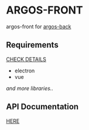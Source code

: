 # ARGOS-FRONT

argos-front for [argos-back](https://github.com/dzzp/argos-back)

## Requirements

[CHECK DETAILS](https://github.com/dzzp/argos-front/blob/master/package.json)

- electron
- vue

_and more libraries.._

## API Documentation

[HERE](https://github.com/dzzp/argos-api)
